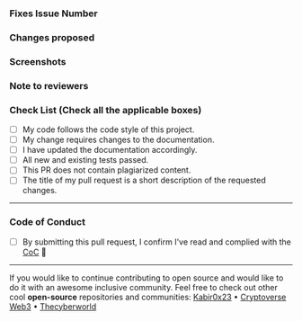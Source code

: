 <!-- If your PR fixes an open issue, use `Closes #23` or `fix #23` in your commit message and your description to link your PR with the issue. 
#23 stands for the issue number you are fixing, but you should still explain what the change does. -->
 
### Fixes Issue Number
<!-- Remove this section if not applicable -->
<!-- Example: Closes #23 or Fixes #23 -->

### Changes proposed
<!-- List all the proposed changes in your PR -->

### Screenshots
<!-- Add all the screenshots which support your changes -->

### Note to reviewers
<!-- Add notes to reviewers if applicable -->

<!-- --------------- -->
<!-- Mark all the applicable boxes. 
To mark the box as done follow the following conventions -->
<!--
Correct ways to mark a box:
[x] - marked as done
[ ] - Incorrect; marked as not done
-->

### Check List (Check all the applicable boxes) <!-- Follow the above conventions to check the box -->
- [ ] My code follows the code style of this project.
- [ ] My change requires changes to the documentation.
- [ ] I have updated the documentation accordingly.
- [ ] All new and existing tests passed.
- [ ] This PR does not contain plagiarized content.
- [ ] The title of my pull request is a short description of the requested changes.

---

### Code of Conduct
- [ ] By submitting this pull request, I confirm I've read and complied with the [CoC](https://github.com/kabir0x23/Portfolio/blob/main/CODE_OF_CONDUCT.md) 🖖

---

If you would like to continue contributing to open source and would like to do it with an awesome inclusive community.
Feel free to check out other cool **open-source** repositories and communities:
[Kabir0x23](https://github.com/kabir0x23) • [Cryptoverse Web3](https://github.com/CryptoverseWeb3) • [Thecyberworld](https://github.com/thecyberworld)
